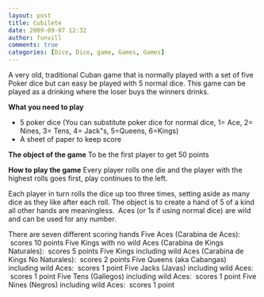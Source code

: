 ```yaml
---
layout: post
title: Cubilete
date: 2009-09-07 12:32
author: funvill
comments: true
categories: [Dice, Dice, game, Games, Games]
---
```

A very old, traditional Cuban game that is normally played with a set of five Poker dice but can easy be played with 5 normal dice.
This game can be played as a drinking where the loser buys the winners drinks.

<strong>What you need to play</strong>
<ul>
	<li>5 poker dice (You can substitute poker dice for normal dice, 1= Ace, 2= Nines, 3= Tens, 4= Jack&quot;s, 5=Queens, 6=Kings)</li>
	<li>A sheet of paper to keep score</li>
</ul>
<strong>The object of the game</strong>
To be the first player to get 50 points

<strong>How to play the game</strong>
Every player rolls one die and the player with the highest rolls goes first, play continues to the left.

Each player in turn rolls the dice up too three times, setting aside as many dice as they like after each roll. The object is to create a hand of 5 of a kind all other hands are meaningless.  Aces (or 1s if using normal dice) are wild and can be used for any number.

There are seven different scoring hands
Five Aces (Carabina de Aces):  scores 10 points
Five Kings with no wild Aces (Carabina de Kings Naturales):  scores 5 points
Five Kings including wild Aces (Carabina de Kings No Naturales):  scores 2 points
Five Queens (aka Cabangas) including wild Aces:  scores 1 point
Five Jacks (Javas) including wild Aces:  scores 1 point
Five Tens (Gallegos) including wild Aces:  scores 1 point
Five Nines (Negros) including wild Aces:  scores 1 point
